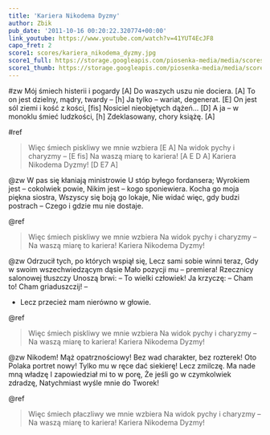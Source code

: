 ```yaml
---
title: 'Kariera Nikodema Dyzmy'
author: Zbik
pub_date: '2011-10-16 00:20:22.320774+00:00'
link_youtube: https://www.youtube.com/watch?v=41YUT4EcJF8
capo_fret: 2
score1: scores/kariera_nikodema_dyzmy.jpg
score1_full: https://storage.googleapis.com/piosenka-media/media/scores/kariera_nikodema_dyzmy.jpg
score1_thumb: https://storage.googleapis.com/piosenka-media/media/scores/kariera_nikodema_dyzmy.jpg.180x0_q85_upscale.jpg
---
```


#zw
Mój śmiech histerii i pogardy [A]
Do waszych uszu nie dociera. [A]
To on jest dzielny, mądry, twardy – [h]
Ja tylko – wariat, degenerat. [E]
On jest sól ziemi i kość z kości, [fis]
Nosiciel nieobjętych dążeń... [D]
A ja – w monoklu śmieć ludzkości, [h]
Zdeklasowany, chory książę. [A]

#ref
>Więc śmiech piskliwy we mnie wzbiera [E A]
>Na widok pychy i charyzmy – [E fis]
>Na waszą miarę to kariera! [A E D A]
>Kariera Nikodema Dyzmy! [D E7 A]

@zw
W pas się kłaniają ministrowie
U stóp byłego fordansera;
Wyrokiem jest – cokolwiek powie,
Nikim jest – kogo sponiewiera.
Kocha go moja piękna siostra,
Wszyscy się boją go lokaje,
Nie widać więc, gdy budzi postrach –
Czego i gdzie mu nie dostaje.

@ref
>Więc śmiech piskliwy we mnie wzbiera
>Na widok pychy i charyzmy –
>Na waszą miarę to kariera!
>Kariera Nikodema Dyzmy!

@zw
Odrzucił tych, po których wspiął się,
Lecz sami sobie winni teraz,
Gdy w swoim wszechwiedzącym dąsie
Mało pozycji mu – premiera!
Rzecznicy salonowej tłuszczy
Unoszą brwi: – To wielki człowiek!
Ja krzyczę: – Cham to! Cham griaduszczij! –
- Lecz przecież mam nierówno w głowie.

@ref
>Więc śmiech piskliwy we mnie wzbiera
>Na widok pychy i charyzmy –
>Na waszą miarę to kariera!
>Kariera Nikodema Dyzmy!

@zw
Nikodem! Mąż opatrznościowy!
Bez wad charakter, bez rozterek!
Oto Polaka portret nowy!
Tylko mu w ręce dać siekierę!
Lecz zmilczę. Ma nade mną władzę 
I zapowiedział mi to w porę,
Że jeśli go w czymkolwiek zdradzę,
Natychmiast wyśle mnie do Tworek!

@ref
>Więc śmiech płaczliwy we mnie wzbiera
>Na widok pychy i charyzmy –
>Na waszą miarę to kariera!
>Kariera Nikodema Dyzmy!